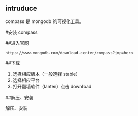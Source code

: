 ## intruduce

compass 是 mongodb 的可视化工具。

#安装 compass

##进入官网

`https://www.mongodb.com/download-center/compass?jmp=hero`

##下载

1. 选择相应版本（一般选择 stable）
2. 选择相应平台
3. 打开翻墙软件（lanter）点击 download

##解压、安装

解压、安装
